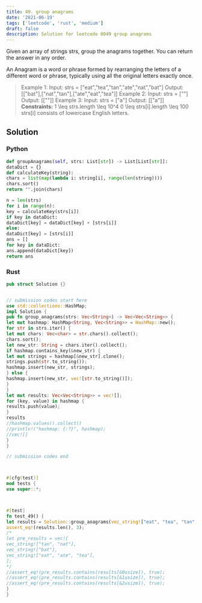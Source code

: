 ```yaml
---
title: 49. group anagrams
date: '2021-06-19'
tags: ['leetcode', 'rust', 'medium']
draft: false
description: Solution for leetcode 0049 group anagrams
---
```




Given an array of strings strs, group the anagrams together. You can return the answer in any order.

An Anagram is a word or phrase formed by rearranging the letters of a different word or phrase, typically using all the original letters exactly once.



>   Example 1:
>   Input: strs <TeX>=</TeX> ["eat","tea","tan","ate","nat","bat"]
>   Output: [["bat"],["nat","tan"],["ate","eat","tea"]]
>   Example 2:
>   Input: strs <TeX>=</TeX> [""]
>   Output: [[""]]
>   Example 3:
>   Input: strs <TeX>=</TeX> ["a"]
>   Output: [["a"]]
**Constraints:**
>   	1 <TeX>\leq</TeX> strs.length <TeX>\leq</TeX> 10^4
>   	0 <TeX>\leq</TeX> strs[i].length <TeX>\leq</TeX> 100
>   	strs[i] consists of lowercase English letters.


## Solution


### Python
```python
def groupAnagrams(self, strs: List[str]) -> List[List[str]]:
dataDict = {}
def calculateKey(string):
chars = list(map(lambda i: string[i], range(len(string))))
chars.sort()
return "".join(chars)

n = len(strs)
for i in range(n):
key = calculateKey(strs[i])
if key in dataDict:
dataDict[key] = dataDict[key] + [strs[i]]
else:
dataDict[key] = [strs[i]]
ans = []
for key in dataDict:
ans.append(dataDict[key])
return ans
```


### Rust
```rust
pub struct Solution {}


// submission codes start here
use std::collections::HashMap;
impl Solution {
pub fn group_anagrams(strs: Vec<String>) -> Vec<Vec<String>> {
let mut hashmap: HashMap<String, Vec<String>> = HashMap::new();
for str in strs.iter() {
let mut chars: Vec<char> = str.chars().collect();
chars.sort();
let new_str: String = chars.iter().collect();
if hashmap.contains_key(&new_str) {
let mut strings = hashmap[&new_str].clone();
strings.push(str.to_string());
hashmap.insert(new_str, strings);
} else {
hashmap.insert(new_str, vec![str.to_string()]);
}
}
let mut results: Vec<Vec<String>> = vec![];
for (key, value) in hashmap {
results.push(value);
}
results
//hashmap.values().collect()
//println!("hashmap: {:?}", hashmap);
//vec![]
}
}

// submission codes end



#[cfg(test)]
mod tests {
use super::*;



#[test]
fn test_49() {
let results = Solution::group_anagrams(vec_string!["eat", "tea", "tan", "ate", "nat", "bat"]);
assert_eq!(results.len(), 3);
/*
let pre_results = vec![
vec_string!["tan", "nat"],
vec_string!["bat"],
vec_string!["eat", "ate", "tea"],
];
*/
//assert_eq!(pre_results.contains(results[&0usize]), true);
//assert_eq!(pre_results.contains(results[&1usize]), true);
//assert_eq!(pre_results.contains(results[&2usize]), true);
}
}

```

